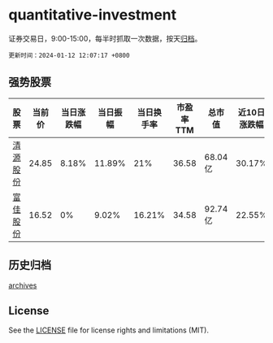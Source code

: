 # quantitative-investment

证券交易日，9:00-15:00，每半时抓取一次数据，按天[归档](archives)。

`更新时间：2024-01-12 12:07:17 +0800`

## 强势股票

|股票|当前价|当日涨跌幅|当日振幅|当日换手率|市盈率TTM|总市值|近10日涨跌幅|
|----|----|----|----|----|----|----|----|
|[清源股份](https://xueqiu.com/S/SH603628)|24.85|8.18%|11.89%|21%|36.58|68.04亿|30.17%|
|[富佳股份](https://xueqiu.com/S/SH603219)|16.52|0%|9.02%|16.21%|34.58|92.74亿|22.55%|

## 历史归档

[archives](archives)

## License

See the [LICENSE](LICENSE) file for license rights and limitations (MIT).
